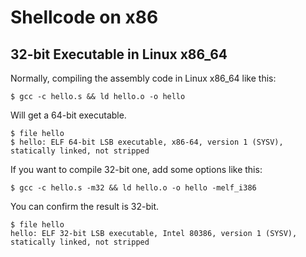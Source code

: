 # Shellcode on x86
## 32-bit Executable in Linux x86_64
Normally, compiling the assembly code in Linux x86_64 like this:

    $ gcc -c hello.s && ld hello.o -o hello

Will get a 64-bit executable.

    $ file hello
    $ hello: ELF 64-bit LSB executable, x86-64, version 1 (SYSV), statically linked, not stripped

If you want to compile 32-bit one, add some options like this:

    $ gcc -c hello.s -m32 && ld hello.o -o hello -melf_i386

You can confirm the result is 32-bit.

    $ file hello
    hello: ELF 32-bit LSB executable, Intel 80386, version 1 (SYSV), statically linked, not stripped
